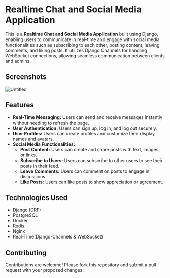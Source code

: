 # Realtime Chat and Social Media Application

This is a **Realtime Chat and Social Media Application** built using Django, enabling users to communicate in real-time and engage with social media functionalities such as subscribing to each other, posting content, leaving comments, and liking posts. It utilizes Django Channels for handling WebSocket connections, allowing seamless communication between clients and admins.

## Screenshots
![Untitled](https://github.com/mihrdat/scribbly/assets/79724063/7a4ef82f-0f7b-4ddc-8033-759ddc6696e9)

## Features

- **Real-Time Messaging:** Users can send and receive messages instantly without needing to refresh the page.
- **User Authentication:** Users can sign up, log in, and log out securely.
- **User Profiles:** Users can create profiles and customize their display names and avatars.
- **Social Media Functionalities:**
  - **Post Content:** Users can create and share posts with text, images, or links.
  - **Subscribe to Users:** Users can subscribe to other users to see their posts in their feed.
  - **Leave Comments:** Users can comment on posts to engage in discussions.
  - **Like Posts:** Users can like posts to show appreciation or agreement.

## Technologies Used
- Django (DRF)
- PostgreSQL
- Docker
- Redis
- Nginx
- Real-Time(Django-Channels & WebSocket)

## Contributing

Contributions are welcome! Please fork this repository and submit a pull request with your proposed changes.